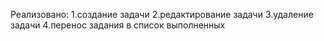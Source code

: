 Реализовано:
1.создание задачи
2.редактирование задачи
3.удаление задачи
4.перенос задания в список выполненных
